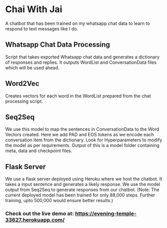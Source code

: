 # Chai With Jai

A chatbot that has been trained on my whatsapp chat data to learn to respond to text messages like I do.

## Whatsapp Chat Data Processing
Script that takes exported Whatsapp chat data and generates a dictionary of responses and replies. It outputs WordList and ConversationData files which will be used ahead.

## Word2Vec
Creates vectors for each word in the WordList prepared from the chat processing script.

## Seq2Seq
We use this model to map the sentences in ConversationData to the Word Vectors created. Here we add PAD and EOS tokens as we encode each conversation item from the dictionary. Look for Hyperparameters to modify the model as per requirements. Output of this is a model folder containing meta, data and checkpoint files.

## Flask Server
We use a flask server deployed using Heroku where we host the chatbot. It takes a input sentence and generates a likely response. We use the model output from Seq2Seq to generate responses from our chatbot. (Note: The current deployed model has been trained for only 88,000 steps. Further training, upto 500,000 would ensure better results.)

### Check out the live demo at: https://evening-temple-33627.herokuapp.com/
